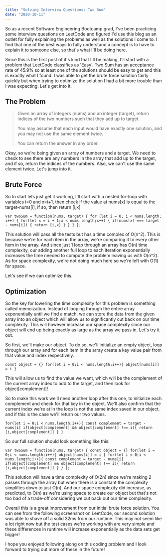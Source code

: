 ```yaml
---
title: "Solving Interview Questions: Two Sum"
date: "2020-10-11"
---
```


So as a recent Software Engineering Bootcamp grad, I've been practicing some interview questions on LeetCode and figured I'd use this blog as an outlet for fully explaining the problems as well as the solutions I come to. I find that one of the best ways to fully understand a concept is to have to explain it to someone else, so that's what I'll be doing here.

Since this is the first post of it's kind that I'll be making, I'll start with a problem that LeetCode classifies as 'Easy'. Two Sum has an acceptance rate of 45.9% so at least one of the solutions should be easy to get and this is exactly what I found. I was able to get the brute force solution fairly quickly but when trying to optimize the solution I had a bit more trouble than I was expecting. Let's get into it.

## The Problem

> Given an array of integers (nums) and an integer (target), return indices of the two numbers such that they add up to target.
>
> You may assume that each input would have exactly one solution, and you may not use the same element twice.
>
> You can return the answer in any order.

Okay, so we're being given an array of numbers and a target. We need to check to see there are any numbers in the array that add up to the target, and if so, return the indices of the numbers. Also, we can't use the same element twice. Let's jump into it.

## Brute Force

So to start lets just get it working, I'll start with a nested for-loop with variables i=0 and x=i+1, then check if the value at nums\[x\] is equal to the target-nums\[i\], if so, then return \[i,x\]

`var twoSum = function(nums, target) { for (let i = 0; i < nums.length; i++) { for(let x = i + 1;x < nums.length;x++) { if(nums[x] === target - nums[i]) { return [i,x] } } } };`

This solution will pass all the tests but has a time complex of O(n^2). This is because we're for each item in the array, we're comparing it to every other item in the array. And since just 1 loop through an array has O(n) time complexity, our adding another full loop to each iteration exponentially increases the time needed to compute the problem leaving us with O(n^2). As for space complexity, we're not doing much here so we're left with O(1) for space.

Let's see if we can optimize this.

## Optimization

So the key for lowering the time complexity for this problem is something called memoization. Instead of looping through the entire array exponentially until we find a match, we can store the data from the given array into an object which will allow us to significantly cut back on our time complexity. This will however increase our space complexity since our object will end up being exactly as large as the array we pass in. Let's try it out.

So first, we'll make our object. To do so, we'll initialize an empty object, loop through our array and for each item in the array create a key value pair from that value and index respectively.

`const object = {} for(let i = 0;i < nums.length;i++){ object[nums[i]] = i }`

This will allow us to find the value we want, which will be the complement of the current array index to add to the target, and then look for object\[complement\]!

So to make this work we'll need another loop after this one, to initialize each complement and check for that key in the object. We'll also confirm that the current index we're at in the loop is not the same index saved in our object. and if this is the case we'll return our two values.

`for(let i = 0;i < nums.length;i++){ const complement = target - nums[i] if(object[complement] && object[complement] !== i){ return [i,object[complement]] } }`

So our full solution should look something like this:

`var twoSum = function(nums, target) { const object = {} for(let i = 0;i < nums.length;i++){ object[nums[i]] = i } for(let i = 0;i < nums.length;i++){ const complement = target - nums[i] if(object[complement] && object[complement] !== i){ return [i,object[complement]] } } };`

This solution will have a time complexity of O(2n) since we're making 2 passes through the array but when there is a constant the complexity simplifies down to just O(n). And our space complexity did increase, as predicted, to O(n) as we're using space to create our object but that's not too bad of a trade-off considering we cut back out our time complexity.

Overall this is a great improvement from our initial brute force solution. You can see from the following screenshot on LeetCode, our second solution was able to shave off a solid 32ms from our runtime. This may not seem like a lot right now but the test cases we're working with are very simple and these differences in runtime will increase exponentially as the data sets get bigger!

I hope you enjoyed following along on this coding problem and I look forward to trying out more of these in the future!
